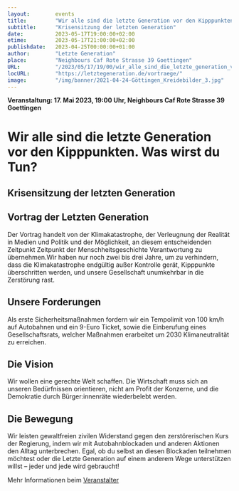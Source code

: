 ```yaml
---
layout:        events
title:         "Wir alle sind die letzte Generation vor den Kipppunkten. Was wirst du Tun?"
subtitle:      "Krisensitzung der letzten Generation"
date:          2023-05-17T19:00:00+02:00
etime:         2023-05-17T21:00:00+02:00
publishdate:   2023-04-25T00:00:00+01:00
author:        "Letzte Generation"
place:         "Neighbours Caf Rote Strasse 39 Goettingen"
URL:           "/2023/05/17/19/00/wir_alle_sind_die_letzte_generation_vor_den_kipppunkten__was_wirst_du_tun"
locURL:        "https://letztegeneration.de/vortraege/"
image:         "/img/banner/2021-04-24-Göttingen_Kreidebilder_3.jpg"
---
```


**Veranstaltung: 17. Mai 2023, 19:00 Uhr, Neighbours Caf Rote Strasse 39 Goettingen**

Wir alle sind die letzte Generation vor den Kipppunkten. Was wirst du Tun?
===========

Krisensitzung der letzten Generation
-----------

Vortrag der Letzten Generation
----------

Der Vortrag handelt von der Klimakatastrophe, der Verleugnung der Realität in Medien und Politik und der Möglichkeit, an diesem entscheidenden Zeitpunkt Zeitpunkt der Menschheitsgeschichte Verantwortung zu übernehmen.Wir haben nur noch zwei bis drei Jahre, um zu verhindern, dass die Klimakatastrophe endgültig außer Kontrolle gerät, Kipppunkte überschritten werden, und unsere Gesellschaft unumkehrbar in die Zerstörung rast.

Unsere Forderungen
----------

Als erste Sicherheitsmaßnahmen fordern wir ein Tempolimit von 100 km/h auf Autobahnen und ein 9-Euro Ticket, sowie die Einberufung eines Gesellschaftsrats, welcher Maßnahmen erarbeitet um 2030 Klimaneutralität zu erreichen.

Die Vision
----------

Wir wollen eine gerechte Welt schaffen. Die Wirtschaft muss sich an unseren Bedürfnissen orientieren, nicht am Profit der Konzerne, und die Demokratie durch Bürger:innenräte wiederbelebt werden.

Die Bewegung
----------

Wir leisten gewaltfreien zivilen Widerstand gegen den zerstörerischen Kurs der Regierung, indem wir mit Autobahnblockaden und anderen Aktionen den Alltag unterbrechen. Egal, ob du selbst an diesen Blockaden teilnehmen möchtest oder die Letzte Generation auf einem anderem Wege unterstützen willst – jeder und jede wird gebraucht!

Mehr Informationen beim [Veranstalter](https://letztegeneration.de/vortraege/)
